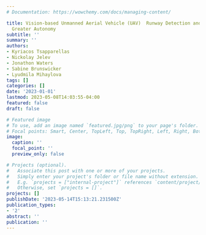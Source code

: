 ```yaml
---
# Documentation: https://wowchemy.com/docs/managing-content/

title: Vision-based Unmanned Aerial Vehicle (UAV)  Runway Detection and Landing for
  Greater Autonomy
subtitle: ''
summary: ''
authors:
- Kyriacos Tsapparellas
- Nickolay Jelev
- Jonathon Waters
- Sabine Brunswicker
- Lyudmila Mihaylova
tags: []
categories: []
date: '2023-01-01'
lastmod: 2023-05-08T14:03:55-04:00
featured: false
draft: false

# Featured image
# To use, add an image named `featured.jpg/png` to your page's folder.
# Focal points: Smart, Center, TopLeft, Top, TopRight, Left, Right, BottomLeft, Bottom, BottomRight.
image:
  caption: ''
  focal_point: ''
  preview_only: false

# Projects (optional).
#   Associate this post with one or more of your projects.
#   Simply enter your project's folder or file name without extension.
#   E.g. `projects = ["internal-project"]` references `content/project/deep-learning/index.md`.
#   Otherwise, set `projects = []`.
projects: []
publishDate: '2023-05-14T15:13:21.231500Z'
publication_types:
- '2'
abstract: ''
publication: ''
---
```

